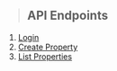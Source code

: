 > ## API Endpoints

1. [Login](./requirements/login.md)
2. [Create Property](./requirements/add-property.md)
3. [List Properties](./requirements/load-surveys.md)